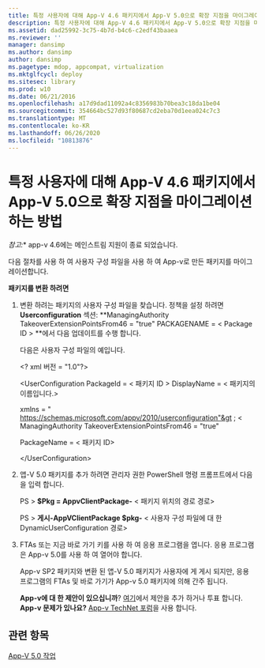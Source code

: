 ```yaml
---
title: 특정 사용자에 대해 App-V 4.6 패키지에서 App-V 5.0으로 확장 지점을 마이그레이션하는 방법
description: 특정 사용자에 대해 App-V 4.6 패키지에서 App-V 5.0으로 확장 지점을 마이그레이션하는 방법
ms.assetid: dad25992-3c75-4b7d-b4c6-c2edf43baaea
ms.reviewer: ''
manager: dansimp
ms.author: dansimp
author: dansimp
ms.pagetype: mdop, appcompat, virtualization
ms.mktglfcycl: deploy
ms.sitesec: library
ms.prod: w10
ms.date: 06/21/2016
ms.openlocfilehash: a17d9dad11092a4c8356983b70bea3c18da1be04
ms.sourcegitcommit: 354664bc527d93f80687cd2eba70d1eea024c7c3
ms.translationtype: MT
ms.contentlocale: ko-KR
ms.lasthandoff: 06/26/2020
ms.locfileid: "10813876"
---
```

# 특정 사용자에 대해 App-V 4.6 패키지에서 App-V 5.0으로 확장 지점을 마이그레이션하는 방법

*참고:** app-v 4.6에는 메인스트림 지원이 종료 되었습니다.

다음 절차를 사용 하 여 사용자 구성 파일을 사용 하 여 App-v로 만든 패키지를 마이그레이션합니다.

**패키지를 변환 하려면**

1. 변환 하려는 패키지의 사용자 구성 파일을 찾습니다. 정책을 설정 하려면 **Userconfiguration** 섹션: **ManagingAuthority TakeoverExtensionPointsFrom46 = "true" PACKAGENAME = &lt; Package ID &gt; **에서 다음 업데이트를 수행 합니다.

   다음은 사용자 구성 파일의 예입니다.

   &lt;? xml 버전 = "1.0"?&gt;

   &lt;UserConfiguration PackageId = &lt; 패키지 ID &gt; DisplayName = &lt; 패키지의 이름입니다.&gt;

   xmlns = " <https://schemas.microsoft.com/appv/2010/userconfiguration"&gt> ; &lt; ManagingAuthority TakeoverExtensionPointsFrom46 = "true"

   PackageName = &lt; 패키지 ID&gt;

   &lt;/UserConfiguration&gt;

2. 앱-V 5.0 패키지를 추가 하려면 관리자 권한 PowerShell 명령 프롬프트에서 다음을 입력 합니다.

   PS &gt; **$Pkg = AppvClientPackage-** &lt; 패키지 위치의 경로 경로&gt;

   PS &gt; **게시-AppVClientPackage $pkg-** &lt; 사용자 구성 파일에 대 한 DynamicUserConfiguration 경로&gt;

3. FTAs 또는 지금 바로 가기 키를 사용 하 여 응용 프로그램을 엽니다. 응용 프로그램은 App-v 5.0를 사용 하 여 열어야 합니다.

   App-v SP2 패키지와 변환 된 앱-V 5.0 패키지가 사용자에 게 게시 되지만, 응용 프로그램의 FTAs 및 바로 가기가 App-v 5.0 패키지에 의해 간주 됩니다.

   **App-v에 대 한 제안이 있으십니까**? [여기](http://appv.uservoice.com/forums/280448-microsoft-application-virtualization)에서 제안을 추가 하거나 투표 합니다. **App-v 문제가 있나요?** [App-v TechNet 포럼](https://social.technet.microsoft.com/Forums/home?forum=mdopappv)을 사용 합니다.

## 관련 항목


[App-V 5.0 작업](operations-for-app-v-50.md)

 

 





